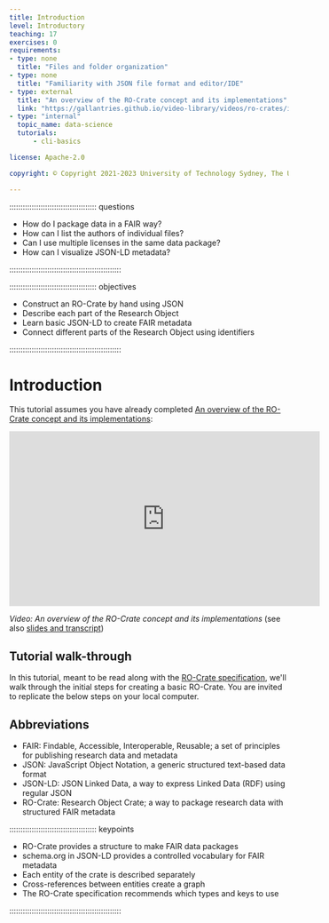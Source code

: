 ```yaml
---
title: Introduction
level: Introductory
teaching: 17
exercises: 0
requirements:
- type: none
  title: "Files and folder organization"
- type: none
  title: "Familiarity with JSON file format and editor/IDE"
- type: external
  title: "An overview of the RO-Crate concept and its implementations"
  link: "https://gallantries.github.io/video-library/videos/ro-crates/intro/slides/"
- type: "internal"
  topic_name: data-science
  tutorials:
      - cli-basics

license: Apache-2.0

copyright: © Copyright 2021-2023 University of Technology Sydney, The University of Manchester UK and RO-Crate contributors

---
```


::::::::::::::::::::::::::::::::::::::: questions

- How do I package data in a FAIR way?
- How can I list the authors of individual files?
- Can I use multiple licenses in the same data package?
- How can I visualize JSON-LD metadata?

::::::::::::::::::::::::::::::::::::::::::::::::::

::::::::::::::::::::::::::::::::::::::: objectives

- Construct an RO-Crate by hand using JSON
- Describe each part of the Research Object
- Learn basic JSON-LD to create FAIR metadata
- Connect different parts of the Research Object using identifiers

::::::::::::::::::::::::::::::::::::::::::::::::::


# Introduction

This tutorial assumes you have already completed
[An overview of the RO-Crate concept and its implementations](https://gallantries.github.io/video-library/videos/ro-crates/intro/slides/):

<iframe width="560" height="315" src="https://www.youtube-nocookie.com/embed/5GYdN5B1tc8" title="YouTube video player" frameborder="0" allow="accelerometer; autoplay; clipboard-write; encrypted-media; gyroscope; picture-in-picture" allowfullscreen>
  <a href="https://www.youtube.com/watch?v=5GYdN5B1tc8"><img src="https://i.ytimg.com/vi/5GYdN5B1tc8/maxresdefault.jpg" alt="An overview of the RO-Crate concept and its implementations" />
</iframe>

_Video: An overview of the RO-Crate concept and its implementations_ (see also [slides and transcript](https://doi.org/10.5281/zenodo.7828632))


## Tutorial walk-through

In this tutorial, meant to be read along with the [RO-Crate specification](https://www.researchobject.org/ro-crate/1.1/),
we'll walk through the initial steps for creating a basic RO-Crate.
You are invited to replicate the below steps on your local computer.

## Abbreviations

- FAIR: Findable, Accessible, Interoperable, Reusable; a set of principles for publishing research data and metadata
- JSON: JavaScript Object Notation, a generic structured text-based data format
- JSON-LD: JSON Linked Data, a way to express Linked Data (RDF) using regular JSON
- RO-Crate: Research Object Crate; a way to package research data with structured FAIR metadata




::::::::::::::::::::::::::::::::::::::: keypoints

- RO-Crate provides a structure to make FAIR data packages
- schema.org in JSON-LD provides a controlled vocabulary for FAIR metadata
- Each entity of the crate is described separately
- Cross-references between entities create a graph
- The RO-Crate specification recommends which types and keys to use

::::::::::::::::::::::::::::::::::::::::::::::::::